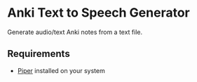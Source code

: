 # Anki Text to Speech Generator

Generate audio/text Anki notes from a text file.

## Requirements

- [Piper](https://github.com/rhasspy/piper) installed on your system
